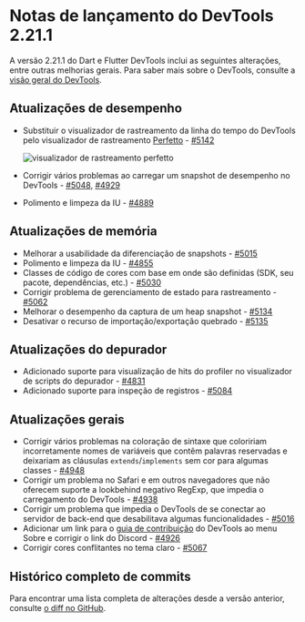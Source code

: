 # Notas de lançamento do DevTools 2.21.1

A versão 2.21.1 do Dart e Flutter DevTools inclui as seguintes alterações, entre outras melhorias gerais. Para saber mais sobre o DevTools, consulte a [visão geral do DevTools](https://docs.flutter.dev/tools/devtools).

## Atualizações de desempenho

* Substituir o visualizador de rastreamento da linha do tempo do DevTools pelo visualizador de rastreamento [Perfetto](https://perfetto.dev/) - [#5142](https://github.com/flutter/devtools/pull/5142)

  ![visualizador de rastreamento perfetto](/tools/devtools/release-notes/images-2.21.1/image1.png "perfetto_trace_viewer")

* Corrigir vários problemas ao carregar um snapshot de desempenho no DevTools - [#5048](https://github.com/flutter/devtools/pull/5048), [#4929](https://github.com/flutter/devtools/pull/4929)
* Polimento e limpeza da IU - [#4889](https://github.com/flutter/devtools/pull/4889)

## Atualizações de memória

* Melhorar a usabilidade da diferenciação de snapshots - [#5015](https://github.com/flutter/devtools/pull/5015)
* Polimento e limpeza da IU - [#4855](https://github.com/flutter/devtools/pull/4855)
* Classes de código de cores com base em onde são definidas (SDK, seu pacote, dependências, etc.) - [#5030](https://github.com/flutter/devtools/pull/5030)
* Corrigir problema de gerenciamento de estado para rastreamento - [#5062](https://github.com/flutter/devtools/pull/5062)
* Melhorar o desempenho da captura de um heap snapshot - [#5134](https://github.com/flutter/devtools/pull/5134)
* Desativar o recurso de importação/exportação quebrado - [#5135](https://github.com/flutter/devtools/pull/5135)

## Atualizações do depurador

* Adicionado suporte para visualização de hits do profiler no visualizador de scripts do depurador - [#4831](https://github.com/flutter/devtools/pull/4831)
* Adicionado suporte para inspeção de registros - [#5084](https://github.com/flutter/devtools/pull/5084)

## Atualizações gerais

* Corrigir vários problemas na coloração de sintaxe que coloririam incorretamente nomes de variáveis que contêm palavras reservadas e deixariam as cláusulas `extends`/`implements` sem cor para algumas classes - [#4948](https://github.com/flutter/devtools/pull/4948)
* Corrigir um problema no Safari e em outros navegadores que não oferecem suporte a lookbehind negativo RegExp, que impedia o carregamento do DevTools - [#4938](https://github.com/flutter/devtools/pull/4938)
* Corrigir um problema que impedia o DevTools de se conectar ao servidor de back-end que desabilitava algumas funcionalidades - [#5016](https://github.com/flutter/devtools/pull/5016)
* Adicionar um link para o [guia de contribuição](https://github.com/flutter/devtools/blob/master/CONTRIBUTING.md) do DevTools ao menu Sobre e corrigir o link do Discord - [#4926](https://github.com/flutter/devtools/pull/4926)
* Corrigir cores conflitantes no tema claro - [#5067](https://github.com/flutter/devtools/pull/5067)

## Histórico completo de commits

Para encontrar uma lista completa de alterações desde a versão anterior, consulte [o diff no GitHub](https://github.com/flutter/devtools/compare/v2.20.0...v2.21.1).
